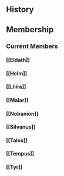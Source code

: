 ## History
## Membership
### Current Members
#### [[Eldath]]
#### [[Helm]]
#### [[Lliira]]
#### [[Malar]]
#### [[Nobanion]]
#### [[Silvanus]]
#### [[Talos]]
#### [[Tempus]]
#### [[Tyr]]